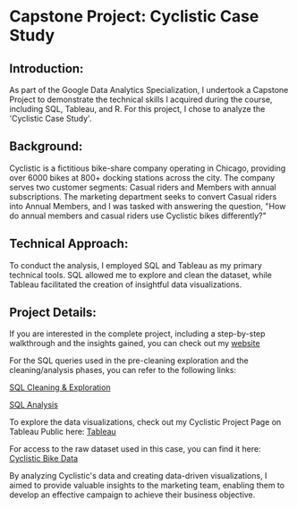 # Capstone Project: Cyclistic Case Study
## Introduction:
As part of the Google Data Analytics Specialization, I undertook a Capstone Project to demonstrate the technical skills I acquired during the course, including SQL, Tableau, and R. For this project, I chose to analyze the 'Cyclistic Case Study'.

## Background:
Cyclistic is a fictitious bike-share company operating in Chicago, providing over 6000 bikes at 800+ docking stations across the city. The company serves two customer segments: Casual riders and Members with annual subscriptions. The marketing department seeks to convert Casual riders into Annual Members, and I was tasked with answering the question, "How do annual members and casual riders use Cyclistic bikes differently?"

## Technical Approach:
To conduct the analysis, I employed SQL and Tableau as my primary technical tools. SQL allowed me to explore and clean the dataset, while Tableau facilitated the creation of insightful data visualizations.

## Project Details:
If you are interested in the complete project, including a step-by-step walkthrough and the insights gained, you can check out my [website](https://danielpieretti.com/my-portfolio/) 

For the SQL queries used in the pre-cleaning exploration and the cleaning/analysis phases, you can refer to the following links:

[SQL Cleaning & Exploration](https://github.com/drp9341/dpieretti/blob/main/PRE%20CLEANING%20CAPSTONE%20SQL.sql)

[SQL Analysis](https://github.com/drp9341/dpieretti/blob/main/Analysis.sql)

To explore the data visualizations, check out my Cyclistic Project Page on Tableau Public here: [Tableau](https://public.tableau.com/app/profile/daniel.pieretti)

For access to the raw dataset used in this case, you can find it here: [Cyclistic Bike Data](https://divvy-tripdata.s3.amazonaws.com/index.html)

By analyzing Cyclistic's data and creating data-driven visualizations, I aimed to provide valuable insights to the marketing team, enabling them to develop an effective campaign to achieve their business objective.
